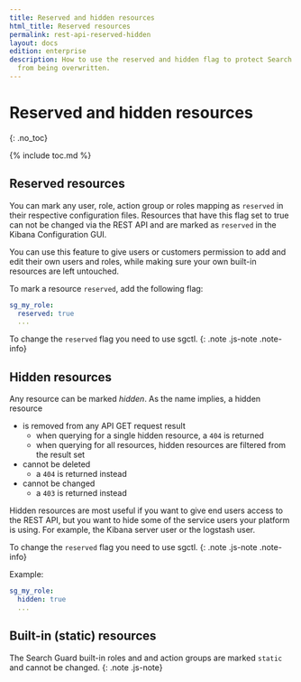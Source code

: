 ```yaml
---
title: Reserved and hidden resources
html_title: Reserved resources
permalink: rest-api-reserved-hidden
layout: docs
edition: enterprise
description: How to use the reserved and hidden flag to protect Search Guard resources
  from being overwritten.
---
```

<!---
Copyright 2022 floragunn GmbH
-->

# Reserved and hidden resources
{: .no_toc}

{% include toc.md %}

## Reserved resources

You can mark any user, role, action group or roles mapping as `reserved` in their respective configuration files. Resources that have this flag set to true can not be changed via the REST API and are marked as `reserved` in the Kibana Configuration GUI.

You can use this feature to give users or customers permission to add and edit their own users and roles, while making sure your own built-in resources are left untouched.

To mark a resource `reserved`, add the following flag:

```yaml
sg_my_role:
  reserved: true
  ...
```

To change the `reserved` flag you need to use sgctl.
{: .note .js-note .note-info}

## Hidden resources

Any resource can be marked *hidden*. As the name implies, a hidden resource

* is removed from any API GET request result
  * when querying for a single hidden resource, a `404` is returned
  * when querying for all resources, hidden resources are filtered from the result set
* cannot be deleted
  * a `404` is returned instead
* cannot be changed
  * a `403` is returned instead 

Hidden resources are most useful if you want to give end users access to the REST API, but you want to hide some of the service users your platform is using. For example, the Kibana server user or the logstash user.

To change the `reserved` flag you need to use sgctl.
{: .note .js-note .note-info}

Example:

```yaml
sg_my_role:
  hidden: true
  ...
```  

## Built-in (static) resources

The Search Guard built-in roles and and action groups are marked `static` and cannot be changed.
{: .note .js-note}
